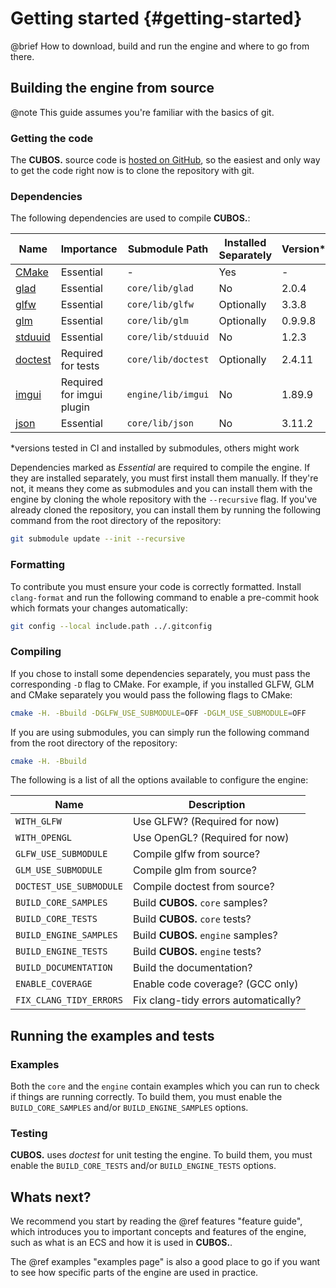 # Getting started {#getting-started}

@brief How to download, build and run the engine and where to go from there.

## Building the engine from source

@note This guide assumes you're familiar with the basics of git.

### Getting the code

The **CUBOS.** source code is [hosted on GitHub](https://github.com/GameDevTecnico/cubos),
so the easiest and only way to get the code right now is to clone the
repository with git.

### Dependencies

The following dependencies are used to compile **CUBOS.**:

| Name                                                | Importance                | Submodule Path     | Installed Separately | Version* |
| --------------------------------------------------- | ------------------------- | ------------------ | -------------------- | -------- |
| [CMake](https://cmake.org/)                         | Essential                 | -                  | Yes                  | -        |
| [glad](https://github.com/Dav1dde/glad)             | Essential                 | `core/lib/glad`    | No                   | 2.0.4    |
| [glfw](https://github.com/glfw/glfw)                | Essential                 | `core/lib/glfw`    | Optionally           | 3.3.8    |
| [glm](https://github.com/g-truc/glm)                | Essential                 | `core/lib/glm`     | Optionally           | 0.9.9.8  |
| [stduuid](https://github.com/mariusbancila/stduuid) | Essential                 | `core/lib/stduuid` | No                   | 1.2.3    |
| [doctest](https://github.com/doctest/doctest)       | Required for tests        | `core/lib/doctest` | Optionally           | 2.4.11   |
| [imgui](https://github.com/ocornut/imgui)           | Required for imgui plugin | `engine/lib/imgui` | No                   | 1.89.9   |
| [json](https://github.com/nlohmann/json)            | Essential                 | `core/lib/json`    | No                   | 3.11.2   |

*versions tested in CI and installed by submodules, others might work

Dependencies marked as *Essential* are required to compile the engine. If they
are installed separately, you must first install them manually. If they're not,
it means they come as submodules and you can install them with the engine by
cloning the whole repository with the `--recursive` flag. If you've already
cloned the repository, you can install them by running the following command
from the root directory of the repository:

```bash
git submodule update --init --recursive
```

### Formatting

To contribute you must ensure your code is correctly formatted. Install
`clang-format` and run the following command to enable a pre-commit hook
which formats your changes automatically:

```bash
git config --local include.path ../.gitconfig
```

### Compiling

If you chose to install some dependencies separately, you must pass the
corresponding `-D` flag to CMake. For example, if you installed GLFW, GLM and
CMake separately you would pass the following flags to CMake:

```bash
cmake -H. -Bbuild -DGLFW_USE_SUBMODULE=OFF -DGLM_USE_SUBMODULE=OFF
```

If you are using submodules, you can simply run the following command from the
root directory of the repository:

```bash
cmake -H. -Bbuild
```

The following is a list of all the options available to configure the engine:

| Name                    | Description                          |
| ----------------------- | ------------------------------------ |
| `WITH_GLFW`             | Use GLFW? (Required for now)         |
| `WITH_OPENGL`           | Use OpenGL? (Required for now)       |
| `GLFW_USE_SUBMODULE`    | Compile glfw from source?            |
| `GLM_USE_SUBMODULE`     | Compile glm from source?             |
| `DOCTEST_USE_SUBMODULE` | Compile doctest from source?         |
| `BUILD_CORE_SAMPLES`    | Build **CUBOS.** `core` samples?     |
| `BUILD_CORE_TESTS`      | Build **CUBOS.** `core` tests?       |
| `BUILD_ENGINE_SAMPLES`  | Build **CUBOS.** `engine` samples?   |
| `BUILD_ENGINE_TESTS`    | Build **CUBOS.** `engine` tests?     |
| `BUILD_DOCUMENTATION`   | Build the documentation?             |
| `ENABLE_COVERAGE`       | Enable code coverage? (GCC only)     |
| `FIX_CLANG_TIDY_ERRORS` | Fix clang-tidy errors automatically? |

## Running the examples and tests

### Examples

Both the `core` and the `engine` contain examples which you can run to check if
things are running correctly. To build them, you must enable the
`BUILD_CORE_SAMPLES` and/or `BUILD_ENGINE_SAMPLES` options.

### Testing

**CUBOS.** uses *doctest* for unit testing the engine. To build them, you must
enable the `BUILD_CORE_TESTS` and/or `BUILD_ENGINE_TESTS` options.

## Whats next?

We recommend you start by reading the @ref features "feature guide", which
introduces you to important concepts and features of the engine, such as what
is an ECS and how it is used in **CUBOS.**.

The @ref examples "examples page" is also a good place to go if you want to
see how specific parts of the engine are used in practice.
